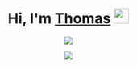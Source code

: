 <h1 align="center">Hi, I'm <a href="https://github.com/tfeldmann">Thomas</a> <img src="https://raw.githubusercontent.com/tfeldmann/tfeldmann/master/wave.gif" width="30px"></h1>

<p align="center">
  <a href="https://github.com/tfeldmann">
    <img src="https://github-readme-stats.vercel.app/api?username=tfeldmann&show_icons=true&theme=dark&count_private=true&include_all_commits=true" />
  </a>
</p>

<p align="center">
  <a href="https://github.com/tfeldmann">
    <img src="https://github-readme-streak-stats.herokuapp.com/?user=tfeldmann&theme=dark&hide_border=true" />
  </a>
</p>
